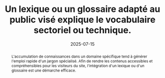 ---
title: Un lexique ou un glossaire adapté au public visé explique le vocabulaire sectoriel ou technique. 
abstract: L'accumulation de connaissances dans un domaine spécifique tend à générer l'emploi rapide d'un jargon spécialisé. Afin de rendre les contenus accessibles et compréhensibles pour les visiteurs du site, l'intégration d'un lexique ou d'un glossaire est une démarche efficace.
categories: 
    - "structure et code"
agrege: O4007-E007
opquast: '4 007'
indiceebook: '7'
description: "Règle n°07"
before: "006"
weight: "007"
after: "008"
actif: '1'
layout: rules
date: 2025-07-15
tags: 
    - "Accessibilité"
    - "utilisabilité"
objectif: 
    - "Permettre aux utilisateurs de comprendre les contenus sectoriels ou à caractère technique. "
    - "Faciliter l'utilisation d'un service. "
    - "Améliorer le référencement sur des mots-clés ou expressions techniques."
    - "Améliorer l’accessibilité des contenus aux personnes handicapées. "
    - "Améliorer la prise en compte des contenus par les moteurs de recherche et outils d’indexation."
Meo: 
    - "Une section, une page ou une série de pages de glossaire explicitant le vocabulaire technique ou sectoriel utilisé dans le contenu du site. Ce glossaire devra être disponible directement depuis chaque page du site."
    - "Ou bien un mécanisme permettant à l'utilisateur d'accéder à la définition des termes du vocabulaire technique ou sectoriel, depuis au moins leur première occurrence dans chaque page du site."
Controle: 
    - "Pour chaque page contenant du vocabulaire spécifique, contrôler qu'il est possible d'accéder&nbsp;: À une section jouant le rôle de glossaire dans chaque page concernée. À une page ou une série de pages de glossaire disponible via les menus de navigation. Ou directement à la définition des termes depuis au moins leur première occurrence dans chaque page du site via un lien ou un tooltip."
epubcheck: 
ace: 
humancheck: true
ReadiumGoToolkit: 
Source: 
    - "Opquast"
Referentiel: 
    - ""
steps: 
    - "Projet éditorial"
---